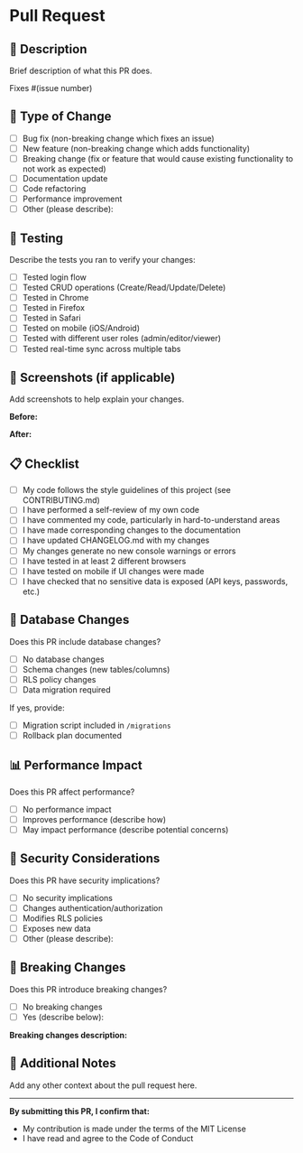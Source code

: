 # Pull Request

## 📝 Description

Brief description of what this PR does.

Fixes #(issue number)

## 🔧 Type of Change

- [ ] Bug fix (non-breaking change which fixes an issue)
- [ ] New feature (non-breaking change which adds functionality)
- [ ] Breaking change (fix or feature that would cause existing functionality to not work as expected)
- [ ] Documentation update
- [ ] Code refactoring
- [ ] Performance improvement
- [ ] Other (please describe):

## 🧪 Testing

Describe the tests you ran to verify your changes:

- [ ] Tested login flow
- [ ] Tested CRUD operations (Create/Read/Update/Delete)
- [ ] Tested in Chrome
- [ ] Tested in Firefox
- [ ] Tested in Safari
- [ ] Tested on mobile (iOS/Android)
- [ ] Tested with different user roles (admin/editor/viewer)
- [ ] Tested real-time sync across multiple tabs

## 📸 Screenshots (if applicable)

Add screenshots to help explain your changes.

**Before:**
<!-- Screenshot or description of the behavior before your change -->

**After:**
<!-- Screenshot or description of the behavior after your change -->

## 📋 Checklist

- [ ] My code follows the style guidelines of this project (see CONTRIBUTING.md)
- [ ] I have performed a self-review of my own code
- [ ] I have commented my code, particularly in hard-to-understand areas
- [ ] I have made corresponding changes to the documentation
- [ ] I have updated CHANGELOG.md with my changes
- [ ] My changes generate no new console warnings or errors
- [ ] I have tested in at least 2 different browsers
- [ ] I have tested on mobile if UI changes were made
- [ ] I have checked that no sensitive data is exposed (API keys, passwords, etc.)

## 🔄 Database Changes

Does this PR include database changes?

- [ ] No database changes
- [ ] Schema changes (new tables/columns)
- [ ] RLS policy changes
- [ ] Data migration required

If yes, provide:
- [ ] Migration script included in `/migrations`
- [ ] Rollback plan documented

## 📊 Performance Impact

Does this PR affect performance?

- [ ] No performance impact
- [ ] Improves performance (describe how)
- [ ] May impact performance (describe potential concerns)

## 🔐 Security Considerations

Does this PR have security implications?

- [ ] No security implications
- [ ] Changes authentication/authorization
- [ ] Modifies RLS policies
- [ ] Exposes new data
- [ ] Other (please describe):

## 🎯 Breaking Changes

Does this PR introduce breaking changes?

- [ ] No breaking changes
- [ ] Yes (describe below):

**Breaking changes description:**
<!-- Describe what breaks and how to migrate -->

## 📝 Additional Notes

Add any other context about the pull request here.

---

**By submitting this PR, I confirm that:**
- My contribution is made under the terms of the MIT License
- I have read and agree to the Code of Conduct